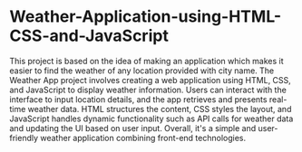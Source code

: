 # Weather-Application-using-HTML-CSS-and-JavaScript
This project is based on the idea of making an application which makes it easier to find the weather of any location provided with city name.
The Weather App project involves creating a web application using HTML, CSS, and JavaScript to display weather information. Users can interact with the interface to input location details, and the app retrieves and presents real-time weather data. HTML structures the content, CSS styles the layout, and JavaScript handles dynamic functionality such as API calls for weather data and updating the UI based on user input. Overall, it's a simple and user-friendly weather application combining front-end technologies.
